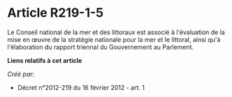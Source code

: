 # Article R219-1-5

Le Conseil national de la mer et des littoraux est associé à l'évaluation de la mise en œuvre de la stratégie nationale pour
la mer et le littoral, ainsi qu'à l'élaboration du rapport triennal du Gouvernement au Parlement.

**Liens relatifs à cet article**

_Créé par_:

  - Décret n°2012-219 du 16 février 2012 - art. 1
